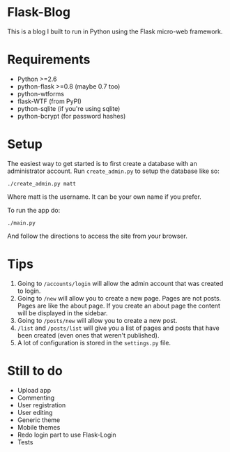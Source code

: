 # Flask-Blog
This is a blog I built to run in Python using the Flask micro-web framework.

# Requirements
* Python >=2.6
* python-flask >=0.8 (maybe 0.7 too)
* python-wtforms
* flask-WTF (from PyPI)
* python-sqlite (if you're using sqlite)
* python-bcrypt (for password hashes)

# Setup
The easiest way to get started is to first create a database with an administrator account. Run `create_admin.py` to setup the database like so:

    ./create_admin.py matt

Where matt is the username. It can be your own name if you prefer.

To run the app do:

    ./main.py

And follow the directions to access the site from your browser.

# Tips
1. Going to `/accounts/login` will allow the admin account that was created to login.
1. Going to `/new` will allow you to create a new page. Pages are not posts. Pages are like the about page. If you create an about page the content will be displayed in the sidebar.
1. Going to `/posts/new` will allow you to create a new post.
1. `/list` and `/posts/list` will give you a list of pages and posts that have been created (even ones that weren't published).
1. A lot of configuration is stored in the `settings.py` file.

# Still to do
* Upload app
* Commenting
* User registration
* User editing
* Generic theme
* Mobile themes
* Redo login part to use Flask-Login
* Tests
